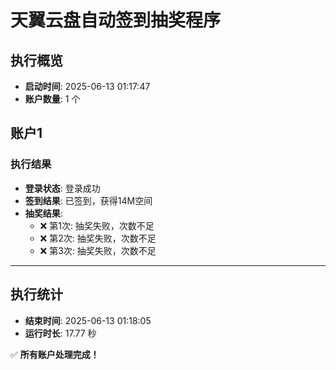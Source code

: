 # 天翼云盘自动签到抽奖程序

## 执行概览
- **启动时间**: 2025-06-13 01:17:47
- **账户数量**: 1 个

## 账户1
### 执行结果
- **登录状态**: 登录成功
- **签到结果**: 已签到，获得14M空间
- **抽奖结果**:
  - ❌ 第1次: 抽奖失败，次数不足
  - ❌ 第2次: 抽奖失败，次数不足
  - ❌ 第3次: 抽奖失败，次数不足

---
## 执行统计
- **结束时间**: 2025-06-13 01:18:05
- **运行时长**: 17.77 秒

✅ **所有账户处理完成！**
